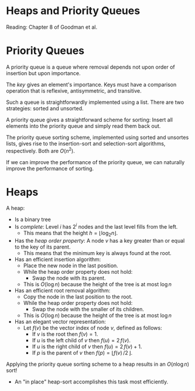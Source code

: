 # Heaps and Priority Queues

Reading: Chapter 8 of Goodman et al.

# Priority Queues

A priority queue is a queue where removal depends not upon order of insertion but upon importance.

The *key* gives an element's importance. Keys must have a comparison operation that is reflexive, antisymmetric, and transitive.

Such a queue is straightforwardly implemented using a list. There are two strategies: sorted and unsorted.

A priority queue gives a straightforward scheme for sorting: Insert all elements into the priority queue and simply read them back out.

The priority queue sorting scheme, implemented using sorted and unsortes lists, gives rise to the insertion-sort and selection-sort algorithms, respectively. Both are $O(n^2)$.

If we can improve the performance of the priority queue, we can naturally improve the performance of sorting.

# Heaps

A heap:

- Is a binary tree
- Is *complete*: Level $i$ has $2^i$ nodes and the last level fills from the left.
	- This means that the height $h=\lfloor\log_2 n\rfloor$.
- Has the *heap order property*: A node $v$ has a key greater than or equal to the key of its parent.
	- This means that the minimum key is always found at the root.
- Has an efficient insertion algorithm:
	- Place the new node in the last position.
	- While the heap order property does not hold:
		- Swap the node with its parent.
	- This is $O(\log n)$ because the height of the tree is at most $\log n$
- Has an efficient root removal algorithm:
	- Copy the node in the last position to the root.
	- While the heap order property does not hold:
		- Swap the node with the smaller of its children.
	- This is $O(\log n)$ because the height of the tree is at most $\log n$
- Has an elegant vector representation:
	- Let $f(v)$ be the vector index of node $v$, defined as follows:
		- If $v$ is the root then $f(v)=1$.
		- If $u$ is the left child of $v$ then $f(u)=2\,f(v)$.
		- If $u$ is the right child of $v$ then $f(u)=2\,f(v)+1$.
		- If $p$ is the parent of $v$ then $f(p)=\lfloor f(v)\,/2\,\rfloor$.

Applying the priority queue sorting scheme to a heap results in an $O(n\log n)$ sort!

- An "in place" heap-sort accomplishes this task most efficiently.
